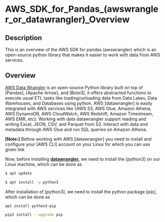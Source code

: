 # AWS_SDK_for_Pandas_(awswrangler_or_datawrangler)_Overview

## Description
This is an overview of the AWS SDK for pandas (awswrangler) which is an open-source python library that makes it easier to work with data from AWS services.

## Overview
[AWS Data Wrangler]() is an open-source Python library built on top of [Pandas], [Apache Arrow], and [Boto3], it offers abstracted functions to execute usual ETL tasks like loading/unloading data from Data Lakes, Data Warehouses, and Databases using python.
AWS [datawrangler] is easily integrated with AWS services like {AWS S3, AWS Glue, Amazon Athena, AWS DynamoDB, AWS CloudWatch, AWS Redshift, Amazon Timestream, AWS EMR, etc}.
Working with data datawrangler support reading and writing Excel, JSON, CSV, and Parquet from S3. Interact with data and metadata through AWS Glue and run SQL queries on Amazon Athena.

**[Note:]** Before working with AWS [datawrangler] you need to install and configure your [AWS CLI] account on your Linux for which you can use given link  


Now, before installing **[datawrangler]()**, we need to install the [python3] on our Linux machine, which can be done as  

```sh
$ apt update
```  

```sh
$ apt install -y python3
```

After installation of [python3], we need to install the python package [pip], which can be done as

```sh
apt install python3-pip
```

```sh
pip3 install --upgrade pip
```
